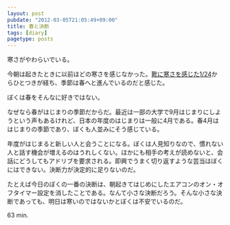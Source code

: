 ```yaml
---
layout: post
pubdate: "2012-03-05T21:05:49+09:00"
title: 春と決断
tags: [diary]
pagetype: posts
---
```

寒さがやわらいでいる。

今朝は起きたときに以前ほどの寒さを感じなかった。[靴に寒さを感じた1/24](http://bouzuya.hatenablog.com/entry/2012/01/24/221659)からひとつきが経ち、季節は春へと進んでいるのだと感じた。

ぼくは春をそんなに好きではない。

なぜなら春がはじまりの季節だからだ。最近は一部の大学で9月はじまりにしようという声もあるけれど、日本の年度のはじまりは一般に4月である。春4月ははじまりの季節であり、ぼくも人並みにそう感じている。

年度がはじまると新しい人と会うことになる。ぼくは人見知りなので、慣れない人と話す機会が増えるのはうれしくない。ほかにも相手の考えが読めないと、会話にどうしてもアドリブを要求される。即興でうまく切り返すような芸当はぼくにはできない。決断力が決定的に足りないのだ。

たとえば今日のぼくの一番の決断は、朝起きてはじめにしたエアコンのオン・オフタイマー設定を消したことである。なんて小さな決断だろう。そんな小さな決断であっても、明日は寒いのではないかとぼくは不安でいるのだ。

63 min.
